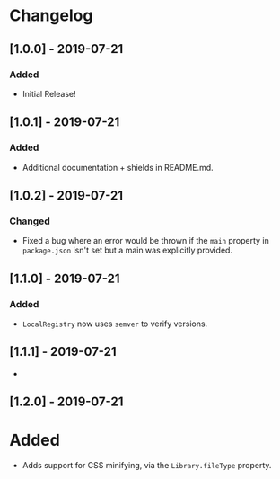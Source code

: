 # Changelog


## [1.0.0] - 2019-07-21
### Added
- Initial Release!

## [1.0.1] - 2019-07-21
### Added
- Additional documentation + shields in README.md.

## [1.0.2] - 2019-07-21
### Changed
- Fixed a bug where an error would be thrown if the `main` property in `package.json` isn't set but a main was explicitly provided.

## [1.1.0] - 2019-07-21
### Added
- `LocalRegistry` now uses `semver` to verify versions.

## [1.1.1] - 2019-07-21
-

## [1.2.0] - 2019-07-21
# Added
- Adds support for CSS minifying, via the `Library.fileType` property.  